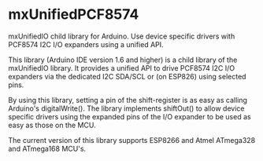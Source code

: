 # mxUnifiedPCF8574
mxUnifiedIO child library for Arduino. Use device specific drivers with PCF8574 I2C I/O expanders using a unified API.

This library (Arduino IDE version 1.6 and higher) is a child library of the mxUnifiedIO library. It provides a unified
API to drive PCF8574 I2C I/O expanders via the dedicated I2C SDA/SCL or (on ESP826) using selected pins. 

By using this library, setting a pin of the shift-register is as easy as calling Arduino's digitalWrite().
The library implements shiftOut() to allow device specific drivers using the expanded pins of the I/O expander
to be used as easy as those on the MCU.

The current version of this library supports ESP8266 and Atmel ATmega328 and ATmega168 MCU's.
